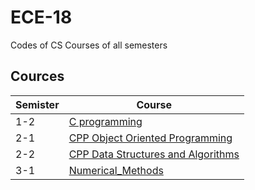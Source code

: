 # ECE-18
Codes of CS Courses of all semesters

## Cources


| Semister    | Course                              
| ----------- | -----------                         
| 1-2         | [C programming]()
| 2-1         | [CPP Object Oriented Programming](https://github.com/Muntasib-creator/ECE-18/tree/main/Cpp_OOP_Lab)
| 2-2         | [CPP Data Structures and Algorithms](https://github.com/Muntasib-creator/ECE-18/tree/main/Cpp_ds_algo_Lab)
| 3-1         | [Numerical_Methods](https://github.com/Muntasib-creator/ECE-18/tree/main/Numerical_Lab)